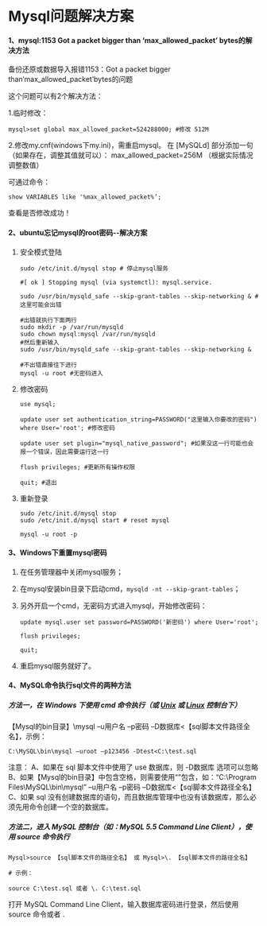 # Mysql问题解决方案

#### 1、mysql:1153 Got a packet bigger than ‘max_allowed_packet’ bytes的解决方法

备份还原或数据导入报错1153：Got a packet bigger than‘max_allowed_packet’bytes的问题

这个问题可以有2个解决方法：

1.临时修改：

```
mysql>set global max_allowed_packet=524288000; #修改 512M
```

2.修改my.cnf(windows下my.ini)，需重启mysql。
在 [MySQLd] 部分添加一句（如果存在，调整其值就可以）：
max_allowed_packet=256M （根据实际情况调整数值）

可通过命令：

```
show VARIABLES like '%max_allowed_packet%’;
```

查看是否修改成功！



#### 2、ubuntu忘记mysql的root密码--解决方案

1. 安全模式登陆

   ```shell
   sudo /etc/init.d/mysql stop # 停止mysql服务
   
   #[ ok ] Stopping mysql (via systemctl): mysql.service.
   
   sudo /usr/bin/mysqld_safe --skip-grant-tables --skip-networking & #这里可能会出错
   
   #出错就执行下面两行
   sudo mkdir -p /var/run/mysqld
   sudo chown mysql:mysql /var/run/mysqld
   #然后重新输入
   sudo /usr/bin/mysqld_safe --skip-grant-tables --skip-networking &
   
   #不出错直接往下进行
   mysql -u root #无密码进入
   
   ```

2. 修改密码

   ```mysql
   use mysql;
   
   update user set authentication_string=PASSWORD("这里输入你要改的密码") where User='root'; #修改密码
   
   update user set plugin="mysql_native_password"; #如果没这一行可能也会报一个错误，因此需要运行这一行
   
   flush privileges; #更新所有操作权限
   
   quit; #退出
   ```

3. 重新登录

   ```shell
   sudo /etc/init.d/mysql stop
   sudo /etc/init.d/mysql start # reset mysql
    
   mysql -u root -p
   ```





#### 3、Windows下重置mysql密码

1. 在任务管理器中关闭mysql服务；

2. 在mysql安装bin目录下启动cmd，`mysqld -nt --skip-grant-tables`；

3. 另外开启一个cmd，无密码方式进入mysql，开始修改密码：

   ```mysql
   update mysql.user set password=PASSWORD('新密码') where User='root';
   
   flush privileges; 
   
   quit;
   ```

4. 重启mysql服务就好了。



#### 4、MySQL命令执行sql文件的两种方法

##### 方法一，在 Windows 下使用 cmd 命令执行（或 [Unix](http://www.lezhu99.com/list-10-71.html) 或 [Linux](http://www.lezhu99.com/list-10-72.html) 控制台下）

【Mysql的bin目录】\mysql –u用户名 –p密码 –D数据库<【sql脚本文件路径全名】，示例：

```shell
C:\MySQL\bin\mysql –uroot –p123456 -Dtest<C:\test.sql
```

注意：
A、如果在 sql 脚本文件中使用了 use 数据库，则 -D数据库 选项可以忽略
B、如果【Mysql的bin目录】中包含空格，则需要使用“”包含，如：“C:\Program Files\MySQL\bin\mysql” –u用户名 –p密码 –D数据库<【sql脚本文件路径全名】
C、如果 sql 没有创建数据库的语句，而且数据库管理中也没有该数据库，那么必须先用命令创建一个空的数据库。

##### 方法二，进入 MySQL 控制台（如：MySQL 5.5 Command Line Client），使用 source 命令执行

```mysql
Mysql>source 【sql脚本文件的路径全名】 或 Mysql>\. 【sql脚本文件的路径全名】

# 示例：

source C:\test.sql 或者 \. C:\test.sql
```


打开 MySQL Command Line Client，输入数据库密码进行登录，然后使用 source 命令或者 \.



